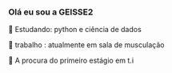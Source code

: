### Olá eu sou a GEISSE2
📕  Estudando: python e ciência de dados

💼 trabalho : atualmente em sala de musculação

💼  A procura do primeiro estágio em t.i
